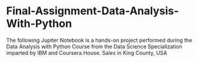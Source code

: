 # Final-Assignment-Data-Analysis-With-Python
The following Jupiter Notebook is a hands-on project performed during the Data Analysis with Python Course from the Data Science Specialization imparted by IBM and Coursera.House. Sales in King County, USA
